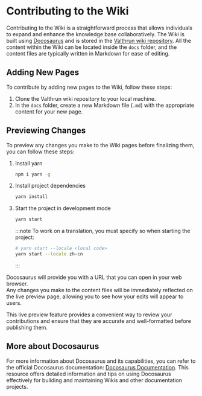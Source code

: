 # Contributing to the Wiki
Contributing to the Wiki is a straightforward process that allows individuals to expand and enhance the knowledge base collaboratively. 
The Wiki is built using [Docosaurus](https://docusaurus.io) and is stored in the [Valthrun wiki repository](https://github.com/Valthrun/wiki).
All the content within the Wiki can be located inside the `docs` folder,
and the content files are typically written in Markdown for ease of editing.


## Adding New Pages
To contribute by adding new pages to the Wiki, follow these steps:

1. Clone the Valthrun wiki repository to your local machine.
2. In the `docs` folder, create a new Markdown file (`.md`) with the appropriate content for your new page.
  

## Previewing Changes
To preview any changes you make to the Wiki pages before finalizing them, you can follow these steps:

1. Install yarn
   ```bash
   npm i yarn -g
   ```

2. Install project dependencies
   ```bash
   yarn install
   ```

3. Start the project in development mode
   ```bash
   yarn start
   ```
   
   :::note
   To work on a translation, you must specify so when starting the project:
   ```bash
   # yarn start --locale <local code>
   yarn start --locale zh-cn
   ```
   :::


Docosaurus will provide you with a URL that you can open in your web browser.   
Any changes you make to the content files will be immediately reflected on the live preview page, 
allowing you to see how your edits will appear to users.

This live preview feature provides a convenient way to review your
contributions and ensure that they are accurate and well-formatted before publishing them.
  

## More about Docosaurus
For more information about Docosaurus and its capabilities, you can refer to the official Docosaurus documentation: [Docosaurus Documentation](https://docusaurus.io/docs/docs-introduction). This resource offers detailed information and tips on using Docosaurus effectively for
building and maintaining Wikis and other documentation projects.
